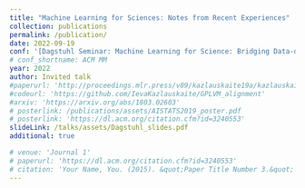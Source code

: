 ```yaml
---
title: "Machine Learning for Sciences: Notes from Recent Experiences"
collection: publications
permalink: /publication/
date: 2022-09-19
conf: '[Dagstuhl Seminar: Machine Learning for Science: Bridging Data-driven and Mechanistic Modelling](https://www.dagstuhl.de/en/program/calendar/semhp/?semnr=22382)'
# conf_shortname: ACM MM
year: 2022
author: Invited talk
#paperurl: 'http://proceedings.mlr.press/v89/kazlauskaite19a/kazlauskaite19a.pdf'
#codeurl: 'https://github.com/IevaKazlauskaite/GPLVM_alignment'
#arxiv: 'https://arxiv.org/abs/1803.02603'
# posterlink: /publications/assets/AISTATS2019_poster.pdf
# posterlink: 'https://dl.acm.org/citation.cfm?id=3240553'
slideLink: /talks/assets/Dagstuhl_slides.pdf
additional: true

# venue: 'Journal 1'
# paperurl: 'https://dl.acm.org/citation.cfm?id=3240553'
# citation: 'Your Name, You. (2015). &quot;Paper Title Number 3.&quot; <i>Journal 1</i>. 1(3).'
---
```

